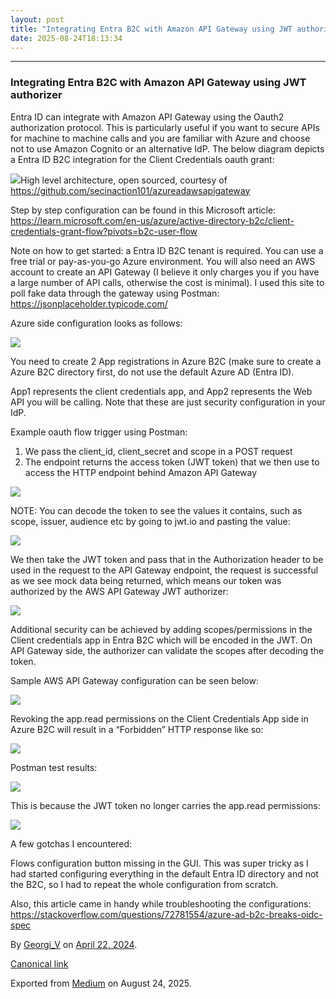 ```yaml
---
layout: post
title: "Integrating Entra B2C with Amazon API Gateway using JWT authorizer"
date: 2025-08-24T18:13:34
---
```


* * *

### Integrating Entra B2C with Amazon API Gateway using JWT authorizer

Entra ID can integrate with Amazon API Gateway using the Oauth2 authorization protocol. This is particularly useful if you want to secure APIs for machine to machine calls and you are familiar with Azure and choose not to use Amazon Cognito or an alternative IdP. The below diagram depicts a Entra ID B2C integration for the Client Credentials oauth grant:

![](/assets/images/integrating-entra-b2c-with-amazon-api-gateway-using-jwt-authorizer-0.png)High level architecture, open sourced, courtesy of <https://github.com/secinaction101/azureadawsapigateway>

Step by step configuration can be found in this Microsoft article: <https://learn.microsoft.com/en-us/azure/active-directory-b2c/client-credentials-grant-flow?pivots=b2c-user-flow>

Note on how to get started: a Entra ID B2C tenant is required. You can use a free trial or pay-as-you-go Azure environment. You will also need an AWS account to create an API Gateway (I believe it only charges you if you have a large number of API calls, otherwise the cost is minimal). I used this site to poll fake data through the gateway using Postman: <https://jsonplaceholder.typicode.com/>

Azure side configuration looks as follows:

![](/assets/images/integrating-entra-b2c-with-amazon-api-gateway-using-jwt-authorizer-1.png)

You need to create 2 App registrations in Azure B2C (make sure to create a Azure B2C directory first, do not use the default Azure AD (Entra ID).

App1 represents the client credentials app, and App2 represents the Web API you will be calling. Note that these are just security configuration in your IdP.

Example oauth flow trigger using Postman:

  1. We pass the client_id, client_secret and scope in a POST request
  2. The endpoint returns the access token (JWT token) that we then use to access the HTTP endpoint behind Amazon API Gateway



![](/assets/images/integrating-entra-b2c-with-amazon-api-gateway-using-jwt-authorizer-2.png)

NOTE: You can decode the token to see the values it contains, such as scope, issuer, audience etc by going to jwt.io and pasting the value:

![](/assets/images/integrating-entra-b2c-with-amazon-api-gateway-using-jwt-authorizer-3.png)

We then take the JWT token and pass that in the Authorization header to be used in the request to the API Gateway endpoint, the request is successful as we see mock data being returned, which means our token was authorized by the AWS API Gateway JWT authorizer:

![](/assets/images/integrating-entra-b2c-with-amazon-api-gateway-using-jwt-authorizer-4.jpg)

Additional security can be achieved by adding scopes/permissions in the Client credentials app in Entra B2C which will be encoded in the JWT. On API Gateway side, the authorizer can validate the scopes after decoding the token.

Sample AWS API Gateway configuration can be seen below:

![](/assets/images/integrating-entra-b2c-with-amazon-api-gateway-using-jwt-authorizer-5.png)

Revoking the app.read permissions on the Client Credentials App side in Azure B2C will result in a “Forbidden” HTTP response like so:

![](/assets/images/integrating-entra-b2c-with-amazon-api-gateway-using-jwt-authorizer-6.png)

Postman test results:

![](/assets/images/integrating-entra-b2c-with-amazon-api-gateway-using-jwt-authorizer-7.png)

This is because the JWT token no longer carries the app.read permissions:

![](/assets/images/integrating-entra-b2c-with-amazon-api-gateway-using-jwt-authorizer-8.png)

A few gotchas I encountered:

Flows configuration button missing in the GUI. This was super tricky as I had started configuring everything in the default Entra ID directory and not the B2C, so I had to repeat the whole configuration from scratch.

Also, this article came in handy while troubleshooting the configurations: <https://stackoverflow.com/questions/72781554/azure-ad-b2c-breaks-oidc-spec>

By [Georgi_V](https://medium.com/@gvoden) on [April 22, 2024](https://medium.com/p/926d8966141e).

[Canonical link](https://medium.com/@gvoden/integrating-entra-b2c-with-amazon-api-gateway-using-jwt-authorizer-926d8966141e)

Exported from [Medium](https://medium.com) on August 24, 2025.
